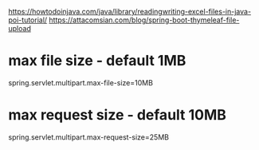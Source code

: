 https://howtodoinjava.com/java/library/readingwriting-excel-files-in-java-poi-tutorial/
https://attacomsian.com/blog/spring-boot-thymeleaf-file-upload
# max file size - default 1MB
spring.servlet.multipart.max-file-size=10MB
# max request size - default 10MB
spring.servlet.multipart.max-request-size=25MB